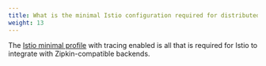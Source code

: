 ```yaml
---
title: What is the minimal Istio configuration required for distributed tracing?
weight: 13
---
```


The [Istio minimal profile](https://archive.istio.io/1.4/docs/setup/install/helm/) with tracing enabled is all that is required for Istio to integrate with Zipkin-compatible backends.